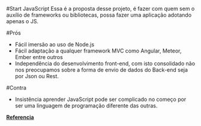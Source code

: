 #Start JavaScript
Essa é a proposta desse projeto, é fazer com quem sem o auxílio de frameworks ou bibliotecas, possa fazer uma aplicação adotando apenas o JS.

#Prós 
 - Fácil imersão ao uso de Node.js
 - Fácil adaptação a qualquer framework MVC como Angular, Meteor, Ember entre outros
 - Independência do desenvolvimento front-end, com isto consolidado não nos preocupamos sobre a forma de envio de dados do Back-end seja por Json ou Rest.

#Contra
- Insistência aprender JavaScript pode ser complicado no começo por ser uma linguagem de programação diferente das outras.

**[Referencia](https://medium.com/@cristofersousa/full-stack-developer-como-me-tornar-um-5c9d23765461)**

